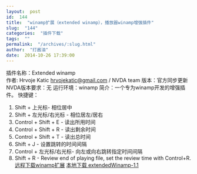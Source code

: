 ```yaml
---
layout:  post
id:  144
title:  "winamp扩展（extended winamp），播放器winamp增强插件"
slug:  "144"
categories:  "插件下载"
tags:  ""
permalink:  "/archives/:slug.html"
author:  "打酱油"
date:  2014-10-26 17:39:00
---
```




插件名称：Extended winamp  
作者: Hrvoje Katic <hrvojekatic@gmail.com> / NVDA team
版本：官方同步更新
NVDA版本要求：无
运行环境：winamp
简介：一个专为winamp开发的增强插件。
快捷键：
1. Shift + 上光标- 相位居中
2. Shift + 左光标/右光标 - 相位居左/居右
3. Control + Shift + E - 读出所用时间
4. Control + Shift + R - 读出剩余时间
5. Control + Shift + T - 读出总时间
6. Shift + J - 设置跳转的时间间隔
7. Control + 左光标/右光标- 向左或向右跳转指定时间间隔
8. Shift + R - Review end of playing file, set the review time with Control+R.
<a accesskey="x" href="http://addons.nvda-project.org/files/get.php?file=ew">远程下载winamp扩展</a>
<a accesskey="x" href="http://12355939.d.yyupload.com/down/12355939/nvdacn/addons/extendedWinamp-1.1.rar">本地下载 extendedWinamp-1.1</a>
